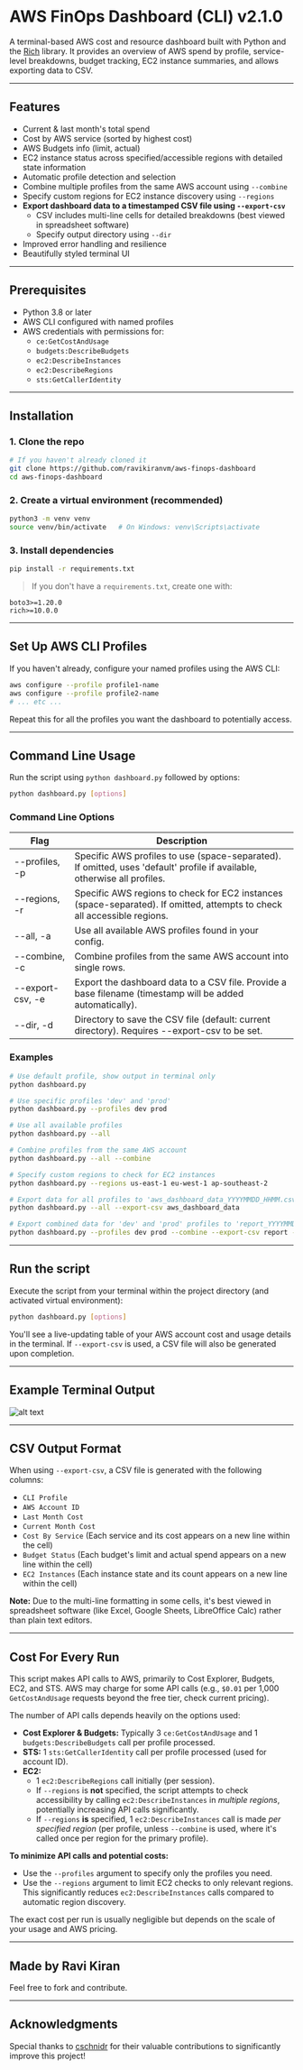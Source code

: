 # AWS FinOps Dashboard (CLI) v2.1.0

A terminal-based AWS cost and resource dashboard built with Python and the [Rich](https://github.com/Textualize/rich) library.
It provides an overview of AWS spend by profile, service-level breakdowns, budget tracking, EC2 instance summaries, and allows exporting data to CSV.

---

## Features

- Current & last month's total spend
- Cost by AWS service (sorted by highest cost)
- AWS Budgets info (limit, actual)
- EC2 instance status across specified/accessible regions with detailed state information
- Automatic profile detection and selection
- Combine multiple profiles from the same AWS account using `--combine`
- Specify custom regions for EC2 instance discovery using `--regions`
- **Export dashboard data to a timestamped CSV file using `--export-csv`**
  - CSV includes multi-line cells for detailed breakdowns (best viewed in spreadsheet software)
  - Specify output directory using `--dir`
- Improved error handling and resilience
- Beautifully styled terminal UI

---

## Prerequisites

- Python 3.8 or later
- AWS CLI configured with named profiles
- AWS credentials with permissions for:
  - `ce:GetCostAndUsage`
  - `budgets:DescribeBudgets`
  - `ec2:DescribeInstances`
  - `ec2:DescribeRegions`
  - `sts:GetCallerIdentity`

---

## Installation

### 1. Clone the repo

```bash
# If you haven't already cloned it
git clone https://github.com/ravikiranvm/aws-finops-dashboard
cd aws-finops-dashboard
```

### 2. Create a virtual environment (recommended)

```bash
python3 -m venv venv
source venv/bin/activate   # On Windows: venv\Scripts\activate
```

### 3. Install dependencies

```bash
pip install -r requirements.txt
```

> If you don't have a `requirements.txt`, create one with:

```
boto3>=1.20.0
rich>=10.0.0
```
---

## Set Up AWS CLI Profiles

If you haven't already, configure your named profiles using the AWS CLI:

```bash
aws configure --profile profile1-name
aws configure --profile profile2-name
# ... etc ...
```

Repeat this for all the profiles you want the dashboard to potentially access.

---

## Command Line Usage

Run the script using `python dashboard.py` followed by options:

```bash
python dashboard.py [options]
```

### Command Line Options

| Flag | Description |
|---|---|
| --profiles, -p | Specific AWS profiles to use (space-separated). If omitted, uses 'default' profile if available, otherwise all profiles. |
| --regions, -r | Specific AWS regions to check for EC2 instances (space-separated). If omitted, attempts to check all accessible regions. |
| --all, -a | Use all available AWS profiles found in your config. |
| --combine, -c | Combine profiles from the same AWS account into single rows. |
| --export-csv, -e | Export the dashboard data to a CSV file. Provide a base filename (timestamp will be added automatically). |
| --dir, -d | Directory to save the CSV file (default: current directory). Requires --export-csv to be set. |


### Examples

```bash
# Use default profile, show output in terminal only
python dashboard.py

# Use specific profiles 'dev' and 'prod'
python dashboard.py --profiles dev prod

# Use all available profiles
python dashboard.py --all

# Combine profiles from the same AWS account
python dashboard.py --all --combine

# Specify custom regions to check for EC2 instances
python dashboard.py --regions us-east-1 eu-west-1 ap-southeast-2

# Export data for all profiles to 'aws_dashboard_data_YYYYMMDD_HHMM.csv' in the current directory
python dashboard.py --all --export-csv aws_dashboard_data

# Export combined data for 'dev' and 'prod' profiles to 'report_YYYYMMDD_HHMM.csv' in 'output_reports' directory
python dashboard.py --profiles dev prod --combine --export-csv report --dir output_reports
```

---

## Run the script

Execute the script from your terminal within the project directory (and activated virtual environment):

```bash
python dashboard.py [options]
```

You'll see a live-updating table of your AWS account cost and usage details in the terminal. If `--export-csv` is used, a CSV file will also be generated upon completion.

---

## Example Terminal Output

![alt text](<Screenshot 2025-04-06 at 12.32.09 PM.png>)

---

## CSV Output Format

When using `--export-csv`, a CSV file is generated with the following columns:

- `CLI Profile`
- `AWS Account ID`
- `Last Month Cost`
- `Current Month Cost`
- `Cost By Service` (Each service and its cost appears on a new line within the cell)
- `Budget Status` (Each budget's limit and actual spend appears on a new line within the cell)
- `EC2 Instances` (Each instance state and its count appears on a new line within the cell)

**Note:** Due to the multi-line formatting in some cells, it's best viewed in spreadsheet software (like Excel, Google Sheets, LibreOffice Calc) rather than plain text editors.

---

## Cost For Every Run

This script makes API calls to AWS, primarily to Cost Explorer, Budgets, EC2, and STS. AWS may charge for some API calls (e.g., `$0.01` per 1,000 `GetCostAndUsage` requests beyond the free tier, check current pricing).

The number of API calls depends heavily on the options used:

-   **Cost Explorer & Budgets:** Typically 3 `ce:GetCostAndUsage` and 1 `budgets:DescribeBudgets` call per profile processed.
-   **STS:** 1 `sts:GetCallerIdentity` call per profile processed (used for account ID).
-   **EC2:**
    -   1 `ec2:DescribeRegions` call initially (per session).
    -   If `--regions` is **not** specified, the script attempts to check accessibility by calling `ec2:DescribeInstances` in *multiple regions*, potentially increasing API calls significantly.
    -   If `--regions` **is** specified, 1 `ec2:DescribeInstances` call is made *per specified region* (per profile, unless `--combine` is used, where it's called once per region for the primary profile).

**To minimize API calls and potential costs:**

-   Use the `--profiles` argument to specify only the profiles you need.
-   Use the `--regions` argument to limit EC2 checks to only relevant regions. This significantly reduces `ec2:DescribeInstances` calls compared to automatic region discovery.

The exact cost per run is usually negligible but depends on the scale of your usage and AWS pricing.

---

## Made by Ravi Kiran

Feel free to fork and contribute.

---

## Acknowledgments

Special thanks to [cschnidr](https://github.com/cschnidr) for their valuable contributions to significantly improve this project!